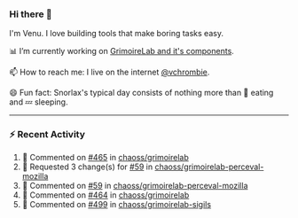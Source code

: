 ### Hi there 👋

I'm Venu. I love building tools that make boring tasks easy.

📊 I’m currently working on [GrimoireLab and it's components](https://chaoss.github.io/grimoirelab).

📫 How to reach me: I live on the internet [@vchrombie](https://www.google.co.in/search?q=vchrombie).

😄 Fun fact: Snorlax's typical day consists of nothing more than :doughnut: eating and :zzz: sleeping.

---

### :zap: Recent Activity

<!--RECENT_ACTIVITY:start-->
1. 💬 Commented on [#465](https://github.com/chaoss/grimoirelab/issues/465#issuecomment-1078742525) in [chaoss/grimoirelab](https://github.com/chaoss/grimoirelab)
2. 🔴 Requested 3 change(s) for [#59](https://github.com/chaoss/grimoirelab-perceval-mozilla/pull/59#pullrequestreview-921258511) in [chaoss/grimoirelab-perceval-mozilla](https://github.com/chaoss/grimoirelab-perceval-mozilla)
3. 💬 Commented on [#59](https://github.com/chaoss/grimoirelab-perceval-mozilla/pull/59#discussion_r835011999) in [chaoss/grimoirelab-perceval-mozilla](https://github.com/chaoss/grimoirelab-perceval-mozilla)
4. 💬 Commented on [#464](https://github.com/chaoss/grimoirelab/issues/464#issuecomment-1078726757) in [chaoss/grimoirelab](https://github.com/chaoss/grimoirelab)
5. 💬 Commented on [#499](https://github.com/chaoss/grimoirelab-sigils/pull/499#discussion_r835004962) in [chaoss/grimoirelab-sigils](https://github.com/chaoss/grimoirelab-sigils)
<!--RECENT_ACTIVITY:end-->

<!--
**vchrombie/vchrombie** is a ✨ _special_ ✨ repository because its `README.md` (this file) appears on your GitHub profile.

Here are some ideas to get you started:

- 🔭 I’m currently working on ...
- 🌱 I’m currently learning ...
- 👯 I’m looking to collaborate on ...
- 🤔 I’m looking for help with ...
- 💬 Ask me about ...
- 📫 How to reach me: ...
- 😄 Pronouns: ...
- ⚡ Fun fact: ...
-->
